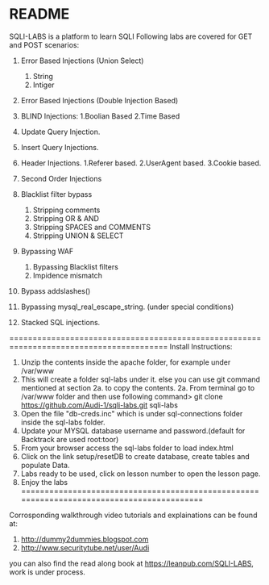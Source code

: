 README
================
SQLI-LABS is a platform to learn SQLI 
Following labs are covered for GET and POST scenarios:

1. Error Based Injections (Union Select)
	1. String
	2. Intiger
2. Error Based Injections (Double Injection Based)

3. BLIND Injections:
	1.Boolian Based
	2.Time Based
4. Update Query Injection.
5. Insert Query Injections.
6. Header Injections.
	1.Referer based.
	2.UserAgent based.
	3.Cookie based.
7. Second Order Injections
8. Blacklist filter bypass
	1. Stripping comments
	2. Stripping OR & AND
	3. Stripping SPACES and COMMENTS
	4. Stripping UNION & SELECT
9. Bypassing WAF
	1. Bypassing Blacklist filters
	2. Impidence mismatch
10. Bypass addslashes()
11. Bypassing mysql_real_escape_string. (under special conditions)
12. Stacked SQL injections.


========================================================================================
Install Instructions:

1. Unzip the contents inside the apache folder, for example under /var/www
2. This will create a folder sql-labs under it. else you can use git command mentioned at section 2a. to copy the contents.
2a. From terminal go to /var/www folder and then use following command> git clone https://github.com/Audi-1/sqli-labs.git sqli-labs
3. Open the file "db-creds.inc" which is under sql-connections folder inside the sql-labs folder.
4. Update your MYSQL database username and password.(default for Backtrack are used root:toor)
5. From your browser access the sql-labs folder to load index.html
6. Click on the link setup/resetDB to create database, create tables and populate Data.
7. Labs ready to be used, click on lesson number to open the lesson page.
8. Enjoy the labs
==========================================================================================

Corrosponding walkthrough video tutorials and explainations can be found at:
1. http://dummy2dummies.blogspot.com 
2. http://www.securitytube.net/user/Audi

you can also find the read along book at https://leanpub.com/SQLI-LABS, work is under process.
